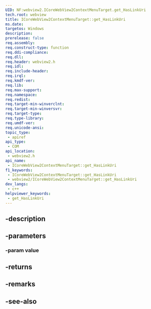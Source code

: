 ```yaml
---
UID: NF:webview2.ICoreWebView2ContextMenuTarget.get_HasLinkUri
tech.root: webview
title: ICoreWebView2ContextMenuTarget::get_HasLinkUri
ms.date: 
targetos: Windows
description: 
prerelease: false
req.assembly: 
req.construct-type: function
req.ddi-compliance: 
req.dll: 
req.header: webview2.h
req.idl: 
req.include-header: 
req.irql: 
req.kmdf-ver: 
req.lib: 
req.max-support: 
req.namespace: 
req.redist: 
req.target-min-winverclnt: 
req.target-min-winversvr: 
req.target-type: 
req.type-library: 
req.umdf-ver: 
req.unicode-ansi: 
topic_type:
 - apiref
api_type:
 - COM
api_location:
 - webview2.h
api_name:
 - ICoreWebView2ContextMenuTarget::get_HasLinkUri
f1_keywords:
 - ICoreWebView2ContextMenuTarget::get_HasLinkUri
 - webview2/ICoreWebView2ContextMenuTarget::get_HasLinkUri
dev_langs:
 - c++
helpviewer_keywords:
 - get_HasLinkUri
---
```


## -description

## -parameters

### -param value

## -returns

## -remarks

## -see-also

